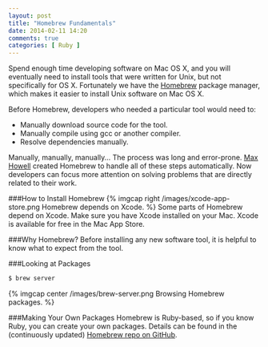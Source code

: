 ```yaml
---
layout: post
title: "Homebrew Fundamentals"
date: 2014-02-11 14:20
comments: true
categories: [ Ruby ]
---
```

Spend enough time developing software on Mac OS X, and you will eventually need to install tools that were written for Unix, but not specifically for OS X. Fortunately we have the [Homebrew](http://brew.sh/) package manager, which makes it easier to install Unix software on Mac OS X. 

Before Homebrew, developers who needed a particular tool would need to:

* Manually download source code for the tool.
* Manually compile using gcc or another compiler.
* Resolve dependencies manually.

Manually, manually, manually... The process was long and error-prone. [Max Howell](https://twitter.com/mxcl) created Homebrew to handle all of these steps automatically. Now developers can focus more attention on solving problems that are directly related to their work.
<!--more-->
###How to Install Homebrew
{% imgcap right /images/xcode-app-store.png Homebrew depends on Xcode. %}
Some parts of Homebrew depend on Xcode. Make sure you have Xcode installed on your Mac. Xcode is available for free in the Mac App Store.



###Why Homebrew?
Before installing any new software tool, it is helpful to know what to expect from the tool.


###Looking at Packages


```bash
$ brew server
```
{% imgcap center /images/brew-server.png Browsing Homebrew packages. %}




###Making Your Own Packages
Homebrew is Ruby-based, so if you know Ruby, you can create your own packages. Details can be found in the (continuously updated) [Homebrew repo on GitHub](https://github.com/Homebrew/).



